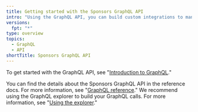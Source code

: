 ```yaml
---
title: Getting started with the Sponsors GraphQL API
intro: "Using the GraphQL API, you can build custom integrations to manage or review your sponsorships."
versions:
  fpt: "*"
type: overview
topics:
  - GraphQL
  - API
shortTitle: Sponsors GraphQL API
---
```


To get started with the GraphQL API, see "[Introduction to GraphQL](/graphql/guides/introduction-to-graphql)."

You can find the details about the Sponsors GraphQL API in the reference docs. For more information, see "[GraphQL reference](/graphql/reference)." We recommend using the GraphQL explorer to build your GraphQL calls. For more information, see "[Using the explorer](/graphql/guides/using-the-explorer)."
